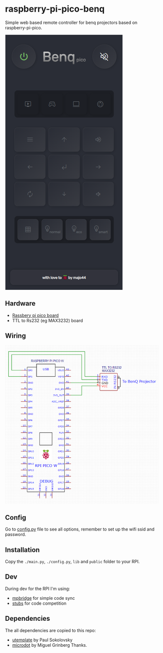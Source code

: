# raspberry-pi-pico-benq
Simple web based remote controller for benq projectors based on raspberry-pi-pico.

![img.png](docs/ss.png)

## Hardware

* [Rassbery pi pico board](https://www.raspberrypi.com/products/raspberry-pi-pico/)
* TTL to Rs232 (eg MAX3232) board

## Wiring
![img.png](docs/wire.png)

## Config
Go to [config.py](./config.py) file to see all options, remember to set up the
wifi ssid and password.

## Installation
Copy the `./main.py`, `./config.py`, `lib` and `public` folder to your RPI. 

## Dev
During dev for the RPI I'm using:
* [mpbridge](https://github.com/AmirHmZz/mpbridge) for simple code sync
* [stubs](https://github.com/Josverl/micropython-stubs) for code competition 

## Dependencies
The all dependencies are copied to this repo:
* [utemplate](https://github.com/pfalcon/utemplate) by Paul Sokolovsky
* [microdot](https://github.com/miguelgrinberg/microdot) by Miguel Grinberg
Thanks.
